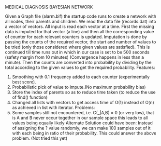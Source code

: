 MEDICAL DIAGNOSIS BAYESIAN NETWORK

Given a Graph file (alarm.bif) the startup code runs to create a network with all nodes, their parents and children.  We read the data file (records.dat) into a vector of vectors. All input is read each vector at a time. First the missing data is imputed for that vector (a line) and then all the corresponding value of counter for each relevant counters is updated. Imputation is done by passing the counts of the required vector, the start and number of values to be tried (only those considered where given values are satisfied). This is continued till time runs out in which in our case is set to be 500 seconds (safety margin from 10 minutes) (Convergence happens in less than a minute). Then the counts are converted into probability by dividing by the total according to the given values to get the required probability.
Features:
1.	Smoothing with 0.1 frequency added to each counter (experimentally best score).
2.	Probabilistic pick of value to impute.(No maximum probability bias)
3.	Store the index of parents so as to reduce time taken (to reduce the use of find() function)
4.	Changed all lists with vectors to get access time of O(1) instead of O(n) as achieved in list with iterator.
Problems:
1.	Some samples still not encountered, i.e. C(_|A,B) = 0 (or very low), that is A and B never occur together in our sample space this leads to all values being equally likely 
Alternate Solution could have been:
Instead of assigning the ? value randomly, we can make 100 samples out of it with each being in ratio of their probability. This could answer the above problem. (Not tried this yet)
